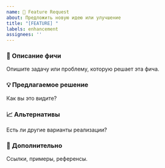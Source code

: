 ```yaml
---
name: 🚀 Feature Request
about: Предложить новую идею или улучшение
title: "[FEATURE] "
labels: enhancement
assignees: ''
---
```


### 📝 Описание фичи
Опишите задачу или проблему, которую решает эта фича.

### 💡 Предлагаемое решение
Как вы это видите?

### 📈 Альтернативы
Есть ли другие варианты реализации?

### 🎯 Дополнительно
Ссылки, примеры, референсы.

